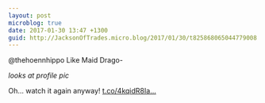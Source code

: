 ```yaml
---
layout: post
microblog: true
date: 2017-01-30 13:47 +1300
guid: http://JacksonOfTrades.micro.blog/2017/01/30/t825868065044779008.html
---
```

@thehoennhippo Like Maid Drago-

*looks at profile pic*

Oh... watch it again anyway! [t.co/4kqidR8Ia...](https://t.co/4kqidR8Iaa)
